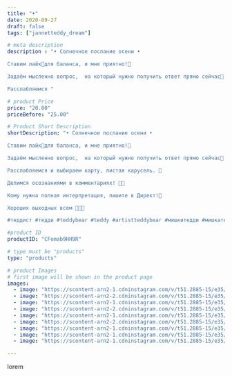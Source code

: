 ```yaml
---
title: "•"
date: 2020-09-27
draft: false
tags: ["jannetteddy_dream"]

# meta description
description : "• Солнечное послание осени •

Ставим лайк🤍для баланса, и мне приятно!🥰

Задаём мысленно вопрос,  на который нужно получить ответ прямо сейчас🤎!💫

Расслабляемся "

# product Price
price: "20.00"
priceBefore: "25.00"

# Product Short Description
shortDescription: "• Солнечное послание осени •

Ставим лайк🤍для баланса, и мне приятно!🥰

Задаём мысленно вопрос,  на который нужно получить ответ прямо сейчас🤎!💫

Расслабляемся и выбираем карту, листая карусель. 🍁

Делимся осознаниями в комментариях! 🙏🧡

Кому нужна полная интерпретация, пишите в Директ!🧡

Хороших выходных всем 🤎🤍🧡

#теддист #тедди #teddybear #teddy #artistteddybear #мишкитедди #мишкатедди #teddybear🐻 #teddy🐻 #teddy_bear #teddybearlove #artistteddybear #artistteddy #своимируками #ручнаяработа #моявесна #распродажа #медведиспасутмир #мойпомощниккнига #jannettcollection #королевствотеддишик #картымак #метафорическиекарты #ассоциативныекарты #арттерапия #психология #jannetteddy_психология"

#product ID
productID: "CFomab9HH9R"

# type must be "products"
type: "products"

# product Images
# first image will be shown in the product page
images:
  - image: "https://scontent-arn2-1.cdninstagram.com/v/t51.2885-15/e35/p1080x1080/120142931_327995894965930_7839851827306663424_n.jpg?_nc_ht=scontent-arn2-1.cdninstagram.com&_nc_cat=110&_nc_ohc=g0BOwq-Es4MAX_ZFwar&tp=1&oh=449d0d7cf9385d0dd62a1438d02d6245&oe=605BC9E6&ig_cache_key=MjQwNzM0MjkzNTU4NTQ5MjU2MQ%3D%3D.2"
  - image: "https://scontent-arn2-2.cdninstagram.com/v/t51.2885-15/e35/p1080x1080/120218596_325922655361244_4246466061125573153_n.jpg?_nc_ht=scontent-arn2-2.cdninstagram.com&_nc_cat=108&_nc_ohc=9_e5kEt1QroAX_6Rl0w&tp=1&oh=abddc79a6b241315d776cf03687fbece&oe=605AACA2&ig_cache_key=MjQwNzM0MjkzNTUzNTA1NjY1MQ%3D%3D.2"
  - image: "https://scontent-arn2-1.cdninstagram.com/v/t51.2885-15/e35/p1080x1080/120262733_648197455884455_1045063067756918546_n.jpg?_nc_ht=scontent-arn2-1.cdninstagram.com&_nc_cat=111&_nc_ohc=kmmlbSGWrp0AX8gV0Et&tp=1&oh=96af74c658d1e34e996fbf11c4e6ad9b&oe=605D191E&ig_cache_key=MjQwNzM0MjkzNTUwMTQ5MzgxNQ%3D%3D.2"
  - image: "https://scontent-arn2-2.cdninstagram.com/v/t51.2885-15/e35/p1080x1080/120202237_764737294092353_4908213820562881372_n.jpg?_nc_ht=scontent-arn2-2.cdninstagram.com&_nc_cat=105&_nc_ohc=PI_hCSodsO8AX8X7tL-&tp=1&oh=4da551a72b31fda69b8773a1673ed51c&oe=605D10D9&ig_cache_key=MjQwNzM0MjkzNTUxODI4MjU2MQ%3D%3D.2"
  - image: "https://scontent-arn2-1.cdninstagram.com/v/t51.2885-15/e35/p1080x1080/120148880_2757723381132050_1018388892598776238_n.jpg?_nc_ht=scontent-arn2-1.cdninstagram.com&_nc_cat=102&_nc_ohc=5H7q-iYMUCkAX_RLjdL&tp=1&oh=4e9c4f7e282a4cfe4a4ba2f4f8dfef00&oe=605D6AEA&ig_cache_key=MjQwNzM0MjkzNTUyNjYwOTA1MA%3D%3D.2"
  - image: "https://scontent-arn2-2.cdninstagram.com/v/t51.2885-15/e35/p1080x1080/120204527_792898004821304_8595190238177604971_n.jpg?_nc_ht=scontent-arn2-2.cdninstagram.com&_nc_cat=108&_nc_ohc=UX-mAcxxsEIAX_JvCfP&tp=1&oh=5e3d34bba8b1fc9246ff1623e0707a0e&oe=605BF525&ig_cache_key=MjQwNzM0MjkzNTU2MDI2MjQ3MQ%3D%3D.2"
  - image: "https://scontent-arn2-1.cdninstagram.com/v/t51.2885-15/e35/p1080x1080/120203931_203403217800539_8311103376233916790_n.jpg?_nc_ht=scontent-arn2-1.cdninstagram.com&_nc_cat=111&_nc_ohc=pOZFncQ-_nsAX-knD2h&tp=1&oh=5be604e8562da9c4b0eed60bbfb62d82&oe=605D6382&ig_cache_key=MjQwNzM0MjkzNTU0MzYwNTgwMA%3D%3D.2"
  - image: "https://scontent-arn2-1.cdninstagram.com/v/t51.2885-15/e35/p1080x1080/120187583_175996450735322_748538318868219849_n.jpg?_nc_ht=scontent-arn2-1.cdninstagram.com&_nc_cat=102&_nc_ohc=tUacg1G3RPUAX-g5QUB&tp=1&oh=6eee46df360d0dc951bb79bde34ff01b&oe=605D5127&ig_cache_key=MjQwNzM0MjkzNTU0MzYzMjM2Ng%3D%3D.2"
  - image: "https://scontent-arn2-1.cdninstagram.com/v/t51.2885-15/e35/p1080x1080/120124307_366800287806986_6826149097191877906_n.jpg?_nc_ht=scontent-arn2-1.cdninstagram.com&_nc_cat=102&_nc_ohc=ZtB4Y5fv8ocAX_nLgSc&tp=1&oh=4c4a168aa99221c5fd9767543055a063&oe=605A2F88&ig_cache_key=MjQwNzM0MjkzNTU1MTk5MTU5Nw%3D%3D.2"

---
```

lorem
